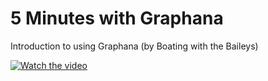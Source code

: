# 5 Minutes with Graphana
Introduction to using Graphana (by Boating with the Baileys)

[![Watch the video](https://img.youtube.com/vi/b3lHwLnYgx0/0.jpg)](https://www.youtube.com/watch?v=b3lHwLnYgx0)
